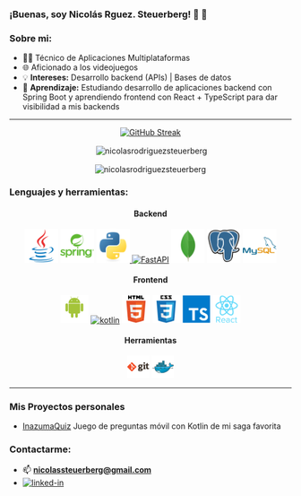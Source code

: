 ### ¡Buenas, soy Nicolás Rguez. Steuerberg! 👋 👋

### Sobre mi:
- 👨‍💻 Técnico de Aplicaciones Multiplataformas
- 🌐 Aficionado a los videojuegos
- 💡 **Intereses:** Desarrollo backend (APIs) | Bases de datos
- 🌱 **Aprendizaje:** Estudiando desarrollo de aplicaciones backend con Spring Boot y aprendiendo frontend con React + TypeScript para dar visibilidad a mis backends

---

<div align="center">

[![GitHub Streak](https://github-readme-streak-stats.herokuapp.com?user=NicolasRodriguezSteuerberg&theme=dark&date_format=j%20M%5B%20Y%5D)](https://git.io/streak-stats)

  <p>&nbsp;<img align="center" src="https://github-readme-stats.vercel.app/api?username=nicolasrodriguezsteuerberg&show_icons=true&locale=en" alt="nicolasrodriguezsteuerberg" /></p>
  <p><img align="center" src="https://github-readme-stats.vercel.app/api/top-langs?username=nicolasrodriguezsteuerberg&show_icons=true&locale=es&layout=compact" alt="nicolasrodriguezsteuerberg" /></p>
</div>

### Lenguajes y herramientas:

#### 
<div align="center">
  <h4>Backend</h4>
  <!-- JAVA -->
  <a href="https://www.java.com" target="_blank" rel="noreferrer"> <img src="https://raw.githubusercontent.com/devicons/devicon/master/icons/java/java-original.svg" alt="java" width="60" height="60"/></a>
  <!-- SPRING -->
  <a href="https://spring.io" target="_blank" rel="noreferrer"> <img src="https://raw.githubusercontent.com/devicons/devicon/master/icons/spring/spring-original-wordmark.svg" alt="spring" width="60" height="60"/></a>
  <!-- PYTHON -->
  <a href="https://www.python.org" target="_blank" rel="noreferrer"> <img src="https://raw.githubusercontent.com/devicons/devicon/master/icons/python/python-original.svg" alt="python" width="60" height="60"/> </a>
  <a href="https://fastapi.tiangolo.com/" target="_blank" rel="noreferrer"><img src="https://cdn.jsdelivr.net/npm/simple-icons@latest/icons/fastapi.svg" alt="FastAPI" width="60" height="60"/></a>
  <!-- MONGODB -->
  <a href ="https://www.mongodb.com/es" target="_blank" rel="noreferrer"> <img src="https://github.com/devicons/devicon/blob/master/icons/mongodb/mongodb-original.svg" alt="postgreSQL" width="60" height="60"/></a>
  <!-- POSTGRESQL -->
  <a href = "https://www.postgresql.org/" target="_blank" rel="noreferrer"> <img src="https://github.com/devicons/devicon/blob/master/icons/postgresql/postgresql-original.svg" alt="postgreSQL" width="60" height="60"/></a>
  <!-- MYSQL -->
  <a href="https://www.mysql.com/" target="_blank" rel="noreferrer"><img src="https://raw.githubusercontent.com/devicons/devicon/master/icons/mysql/mysql-original-wordmark.svg" alt="MySQL" width="60" height="60"/></a>
</div>

<div align="center">
  <h4>Frontend</h4>
  <!-- ANDROID -->
  <a href="https://developer.android.com" target="_blank" rel="noreferrer"> <img src="https://raw.githubusercontent.com/devicons/devicon/master/icons/android/android-original-wordmark.svg" alt="android" width="50" height="50"/></a>
  <!-- KOTLIN -->
  <a href="https://kotlinlang.org" target="_blank" rel="noreferrer"> <img src="https://www.vectorlogo.zone/logos/kotlinlang/kotlinlang-icon.svg" alt="kotlin" width="50" height="50"/></a>
  <!-- HTML -->
  <a href="https://www.w3.org/html/" target="_blank" rel="noreferrer"> <img src="https://raw.githubusercontent.com/devicons/devicon/master/icons/html5/html5-original-wordmark.svg" alt="html5" width="50" height="50"/></a>
  <!-- CSS -->
  <a href="https://www.w3schools.com/css/" target="_blank" rel="noreferrer"> <img src="https://raw.githubusercontent.com/devicons/devicon/master/icons/css3/css3-original-wordmark.svg" alt="css3" width="50" height="50"/></a>
  <!-- TypeScript -->
  <a href="https://www.typescriptlang.org/" target="_blank" rel="noreferrer"><img src="https://raw.githubusercontent.com/devicons/devicon/master/icons/typescript/typescript-original.svg" alt="TypeScript" width="50" height="50"/></a>
  <!-- React -->
  <a href="https://react.dev/" target="_blank" rel="noreferrer"><img src="https://raw.githubusercontent.com/devicons/devicon/master/icons/react/react-original-wordmark.svg" alt="React" width="50" height="50"/></a>
</div>

<div align="center">
  <h4>Herramientas</h4>
  <a href="https://git-scm.com/" target="_blank" rel="noreferrer"><img src="https://raw.githubusercontent.com/devicons/devicon/master/icons/git/git-original-wordmark.svg" alt="Git" width="40" height="40"/></a>
  <a href="https://www.docker.com/" target="_blank" rel="noreferrer"> <img src="https://github.com/devicons/devicon/blob/master/icons/docker/docker-original.svg" alt="docker" width="40" height="40"/></a>
</div>

---
### Mis Proyectos personales
- [InazumaQuiz](https://github.com/NicolasRodriguezSteuerberg/InazumaQuiz) Juego de preguntas móvil con Kotlin de mi saga favorita

### Contactarme:
- 📫 **nicolassteuerberg@gmail.com**
- <a href ="https://www.linkedin.com/in/nicol%C3%A1s-rodr%C3%ADguez-steuerberg/"> <img src="https://github.com/rahuldkjain/github-profile-readme-generator/blob/master/src/images/icons/Social/linked-in-alt.svg" alt="linked-in" height="30" width="30"/></a>

